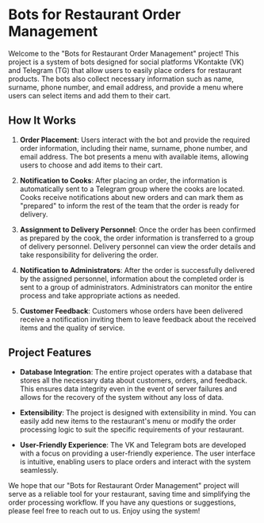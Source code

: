 # Bots for Restaurant Order Management


Welcome to the "Bots for Restaurant Order Management" project! This project is a system of bots designed for social platforms VKontakte (VK) and Telegram (TG) that allow users to easily place orders for restaurant products. The bots also collect necessary information such as name, surname, phone number, and email address, and provide a menu where users can select items and add them to their cart.

## How It Works

1. **Order Placement**: Users interact with the bot and provide the required order information, including their name, surname, phone number, and email address. The bot presents a menu with available items, allowing users to choose and add items to their cart.

2. **Notification to Cooks**: After placing an order, the information is automatically sent to a Telegram group where the cooks are located. Cooks receive notifications about new orders and can mark them as "prepared" to inform the rest of the team that the order is ready for delivery.

3. **Assignment to Delivery Personnel**: Once the order has been confirmed as prepared by the cook, the order information is transferred to a group of delivery personnel. Delivery personnel can view the order details and take responsibility for delivering the order.

4. **Notification to Administrators**: After the order is successfully delivered by the assigned personnel, information about the completed order is sent to a group of administrators. Administrators can monitor the entire process and take appropriate actions as needed.

5. **Customer Feedback**: Customers whose orders have been delivered receive a notification inviting them to leave feedback about the received items and the quality of service.

## Project Features

- **Database Integration**: The entire project operates with a database that stores all the necessary data about customers, orders, and feedback. This ensures data integrity even in the event of server failures and allows for the recovery of the system without any loss of data.

- **Extensibility**: The project is designed with extensibility in mind. You can easily add new items to the restaurant's menu or modify the order processing logic to suit the specific requirements of your restaurant.

- **User-Friendly Experience**: The VK and Telegram bots are developed with a focus on providing a user-friendly experience. The user interface is intuitive, enabling users to place orders and interact with the system seamlessly.

We hope that our "Bots for Restaurant Order Management" project will serve as a reliable tool for your restaurant, saving time and simplifying the order processing workflow. If you have any questions or suggestions, please feel free to reach out to us. Enjoy using the system!
